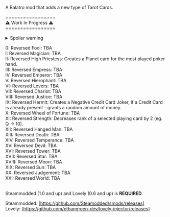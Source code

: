 A Balatro mod that adds a new type of Tarot Cards.<br>

=================<br>
⚠️ Work In Progress ⚠️<br>
=================<br>

<details>
  <summary>Spoiler warning</summary>
  
  Spoiler text. Note that it's important to have a space after the summary tag. You should be able to write any markdown you want inside the `<details>` tag... just make sure you close `<details>` afterward.
  
  ```javascript
  console.log("I'm a code block!");
  ```
  
</details>

0:     Reversed Fool: TBA<br>
I:     Reversed Magician: TBA<br>
II:    Reversed High Priestess: Creates a Planet card for the most played poker hand.<br>
III:   Reversed Empress: TBA<br>
IV:    Reversed Emperor: TBA<br>
V:     Reversed Hierophant: TBA<br>
VI:    Reversed Lovers: TBA<br>
VII:   Reversed Chariot: TBA<br>
VIII:  Reversed Justice: TBA<br>
IX:    Reversed Hermit: Creates a Negative Credit Card Joker, if a Credit Card is already present - grants a random amount of money.<br>
X:     Reversed Wheel of Fortune: TBA<br>
XI:    Reversed Strength: Decreases rank of a selected playing card by 2 (eg. Q -> 10).<br>
XII:   Reversed Hanged Man: TBA<br>
XIII:  Reversed Death: TBA<br>
XIV:   Reversed Temperance: TBA<br>
XV:    Reversed Devil: TBA<br>
XVI:   Reversed Tower: TBA<br>
XVII:  Reversed Star: TBA<br>
XVIII: Reversed Moon: TBA<br>
XIX:   Reversed Sun: TBA<br>
XX:    Reversed Judgement: TBA<br>
XXI:   Reversed World: TBA<br><br>


Steammodded (1.0 and up) and Lovely (0.6 and up) is **REQUIRED**.<br>

Steammodded: [https://github.com/Steamodded/smods/releases]<br>
Lovely: [https://github.com/ethangreen-dev/lovely-injector/releases]
